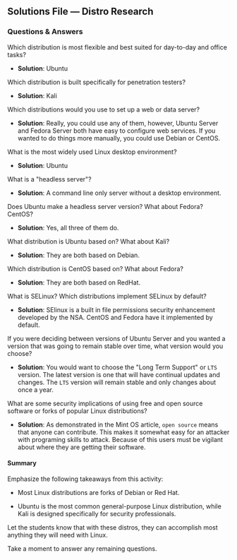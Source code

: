 ## Solutions File — Distro Research

### Questions & Answers

Which distribution is most flexible and best suited for day-to-day and office tasks?
- **Solution**: Ubuntu

Which distribution is built specifically for penetration testers?
- **Solution**: Kali

Which distributions would you use to set up a web or data server?
- **Solution**: Really, you could use any of them, however, Ubuntu Server and Fedora Server both have easy to configure web services. If you wanted to do things more manually, you could use Debian or CentOS.

What is the most widely used Linux desktop environment?
- **Solution**: Ubuntu

What is a "headless server"?
- **Solution**: A command line only server without a desktop environment.

Does Ubuntu make a headless server version? What about Fedora? CentOS?
- **Solution**: Yes, all three of them do.

What distribution is Ubuntu based on? What about Kali?
- **Solution**: They are both based on Debian.

Which distribution is CentOS based on? What about Fedora?
- **Solution**: They are both based on RedHat.

What is SELinux? Which distributions implement SELinux by default?  
- **Solution**: SElinux is a built in file permissions security enhancement developed by the NSA. CentOS and Fedora have it implemented by default.

If you were deciding between versions of Ubuntu Server and you wanted a version that was going to remain stable over time, what version would you choose?
- **Solution**: You would want to choose the "Long Term Support" or `LTS` version. The latest version is one that will have continual updates and changes. The `LTS` version will remain stable and only changes about once a year.

What are some security implications of using free and open source software or forks of popular Linux distributions?
- **Solution**: As demonstrated in the Mint OS article, `open source` means that anyone can contribute. This makes it somewhat easy for an attacker with programing skills to attack. Because of this users must be vigilant about where they are getting their software.

#### Summary

Emphasize the following takeaways from this activity:

- Most Linux distributions are forks of Debian or Red Hat.

- Ubuntu is the most common general-purpose Linux distribution, while Kali is designed specifically for security professionals.

Let the students know that with these distros, they can accomplish most anything they will need with Linux.

Take a moment to answer any remaining questions.